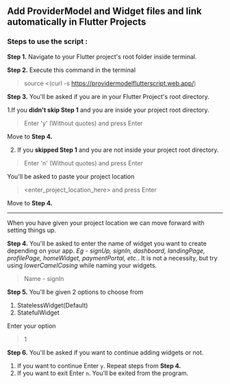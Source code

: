 ## Add ProviderModel and Widget files and link automatically in Flutter Projects

### Steps to use the script : 

<b>Step 1.</b> Navigate to your Flutter project's root folder inside terminal. 

<b>Step 2.</b> Execute this command in the terminal
> source <(curl -s https://providermodelflutterscript.web.app/)

<b>Step 3.</b> You'll be asked if you are in your Flutter Project's root directory. 

1.If you <b>didn't skip Step 1</b> and you are inside your project root directory.
> Enter 'y' (Without quotes) and press Enter

Move to <b>Step 4.</b>

2. If you <b>skipped Step 1</b> and you are not inside your project root directory.
> Enter 'n' (Without quotes) and press Enter

You'll be asked to paste your project location 
> <enter_project_location_here> and press Enter

Move to <b>Step 4.</b>

------------------------------------------------------------------------------
When you have given your project location we can move forward with setting things up.

<b>Step 4.</b> You'll be asked to enter the name of widget you want to create depending on your app.
<em>Eg - signUp, signIn, dashboard, landingPage, profilePage, homeWidget, paymentPortal, etc.</em>.
It is not a necessity, but try using <em>lowerCamelCasing</em> while naming your widgets. 
> Name - signIn

<b>Step 5.</b> You'll be given 2 options to choose from 
1. StatelessWidget(Default) 
2. StatefulWidget 

Enter your option 
> 1

<b>Step 6.</b> You'll be asked if you want to continue adding widgets or not. 
1. If you want to continue Enter ```y```. Repeat steps from <b>Step 4.</b>
2. If you want to exit Enter ```n```. You'll be exited from the program.



